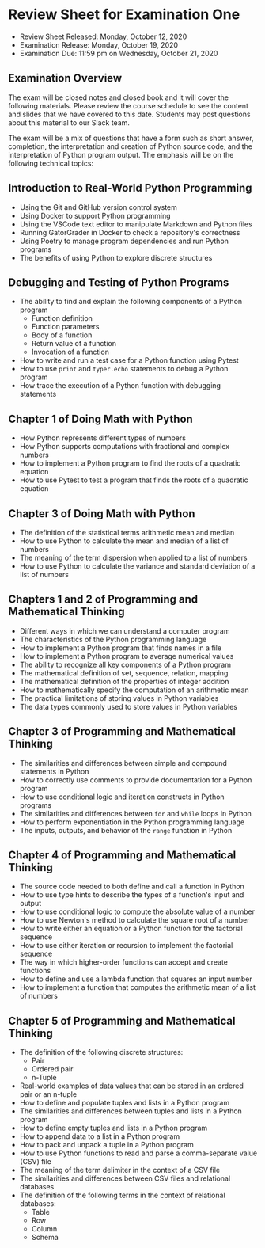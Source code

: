 # Review Sheet for Examination One

- Review Sheet Released: Monday, October 12, 2020
- Examination Release: Monday, October 19, 2020
- Examination Due: 11:59 pm on Wednesday, October 21, 2020

## Examination Overview

The exam will be closed notes and closed book and it will cover the following
materials. Please review the course schedule to see the content and slides
that we have covered to this date. Students may post questions about this
material to our Slack team.

The exam will be a mix of questions that have a form such as short answer,
completion, the interpretation and creation of Python source code, and the
interpretation of Python program output. The emphasis will be on the following
technical topics:

## Introduction to Real-World Python Programming

- Using the Git and GitHub version control system
- Using Docker to support Python programming
- Using the VSCode text editor to manipulate Markdown and Python files
- Running GatorGrader in Docker to check a repository's correctness
- Using Poetry to manage program dependencies and run Python programs
- The benefits of using Python to explore discrete structures

## Debugging and Testing of Python Programs

- The ability to find and explain the following components of a Python program
  - Function definition
  - Function parameters
  - Body of a function
  - Return value of a function
  - Invocation of a function
- How to write and run a test case for a Python function using Pytest
- How to use `print` and `typer.echo` statements to debug a Python program
- How trace the execution of a Python function with debugging statements

## Chapter 1 of Doing Math with Python

- How Python represents different types of numbers
- How Python supports computations with fractional and complex numbers
- How to implement a Python program to find the roots of a quadratic equation
- How to use Pytest to test a program that finds the roots of a quadratic equation

## Chapter 3 of Doing Math with Python

- The definition of the statistical terms arithmetic mean and median
- How to use Python to calculate the mean and median of a list of numbers
- The meaning of the term dispersion when applied to a list of numbers
- How to use Python to calculate the variance and standard deviation of a list of numbers

## Chapters 1 and 2 of Programming and Mathematical Thinking

- Different ways in which we can understand a computer program
- The characteristics of the Python programming language
- How to implement a Python program that finds names in a file
- How to implement a Python program to average numerical values
- The ability to recognize all key components of a Python program
- The mathematical definition of set, sequence, relation, mapping
- The mathematical definition of the properties of integer addition
- How to mathematically specify the computation of an arithmetic mean
- The practical limitations of storing values in Python variables
- The data types commonly used to store values in Python variables

## Chapter 3 of Programming and Mathematical Thinking

- The similarities and differences between simple and compound statements in Python
- How to correctly use comments to provide documentation for a Python program
- How to use conditional logic and iteration constructs in Python programs
- The similarities and differences between `for` and `while` loops in Python
- How to perform exponentiation in the Python programming language
- The inputs, outputs, and behavior of the `range` function in Python

## Chapter 4 of Programming and Mathematical Thinking

- The source code needed to both define and call a function in Python
- How to use type hints to describe the types of a function's input and output
- How to use conditional logic to compute the absolute value of a number
- How to use Newton's method to calculate the square root of a number
- How to write either an equation or a Python function for the factorial sequence
- How to use either iteration or recursion to implement the factorial sequence
- The way in which higher-order functions can accept and create functions
- How to define and use a lambda function that squares an input number
- How to implement a function that computes the arithmetic mean of a list of numbers

## Chapter 5 of Programming and Mathematical Thinking

- The definition of the following discrete structures:
  - Pair
  - Ordered pair
  - n-Tuple
- Real-world examples of data values that can be stored in an ordered pair or an n-tuple
- How to define and populate tuples and lists in a Python program
- The similarities and differences between tuples and lists in a Python program
- How to define empty tuples and lists in a Python program
- How to append data to a list in a Python program
- How to pack and unpack a tuple in a Python program
- How to use Python functions to read and parse a comma-separate value (CSV) file
- The meaning of the term delimiter in the context of a CSV file
- The similarities and differences between CSV files and relational databases
- The definition of the following terms in the context of relational databases:
  - Table
  - Row
  - Column
  - Schema

